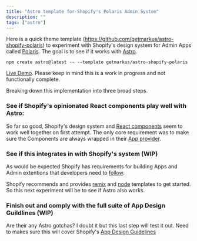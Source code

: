 ```yaml
---
title: "Astro template for Shopify's Polaris Admin System"
description: ""
tags: ["astro"]
---
```


Here is a quick theme template (https://github.com/getmarkus/astro-shopify-polaris) to experiment with Shopify's design system for Admin Apps called [Polaris](https://polaris.shopify.com/). The goal is to see if it works with [Astro](https://astro.build).

```node
npm create astro@latest -- --template getmarkus/astro-shopify-polaris
```

[Live Demo](https://www.christophermarkus.com/astro-shopify-polaris/). Please keep in mind this is a work in progress and not functionally complete.

Breaking down this implementation into three broad steps.

### See if Shopify's opinionated React components play well with Astro:

So far so good, Shopify's design system and [React components](https://github.com/Shopify/polaris/tree/main/polaris-react) seem to work well together on first attempt. The only core requirement was to make sure the Components are always wrapped in their [App provider](https://polaris.shopify.com/components/utilities/app-provider).

### See if this integrates in with Shopify's system (WIP)

As would be expected Shopify has requirements for building Apps and Admin extentions that developers need to [follow](https://shopify.dev/docs/apps/tools#app-templates). 

Shopify recommends and provides [remix](https://github.com/Shopify/shopify-app-template-remix) and [node](https://github.com/Shopify/shopify-app-template-node) templates to get started. So this next experiment will be to see if Astro also works.

### Finish out and comply with the full suite of App Design Guildlines (WIP)

Are their any Astro gotchas? I doubt it but this last step will test it out. Need to makes sure this will cover Shopify's [App Design Guidelines](https://shopify.dev/docs/apps/design-guidelines)